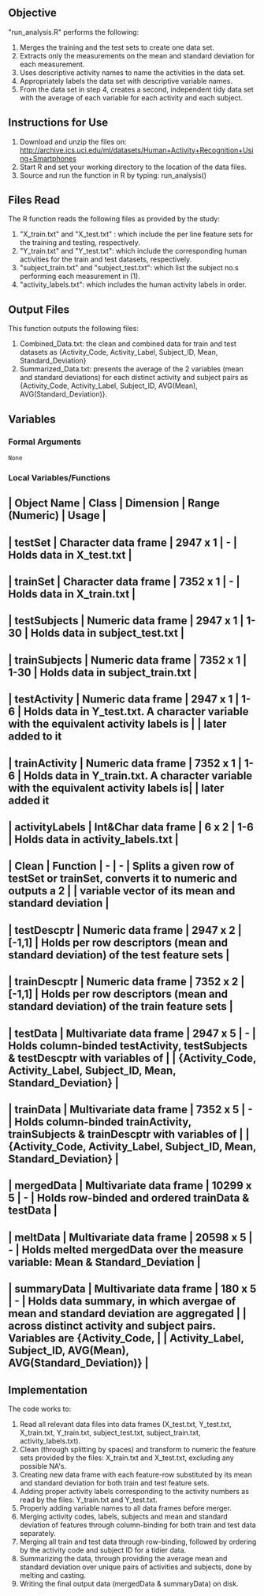 ## Objective
"run_analysis.R" performs the following:
1. Merges the training and the test sets to create one data set.
2. Extracts only the measurements on the mean and standard deviation for each measurement.
3. Uses descriptive activity names to name the activities in the data set.
4. Appropriately labels the data set with descriptive variable names.
5. From the data set in step 4, creates a second, independent tidy data set with the average of each variable for each activity and each subject.

## Instructions for Use
1. Download and unzip the files on: http://archive.ics.uci.edu/ml/datasets/Human+Activity+Recognition+Using+Smartphones
2. Start R and set your working directory to the location of the data files.
3. Source and run the function in R by typing: run_analysis()

## Files Read
The R function reads the following files as provided by the study:
1. "X_train.txt" and "X_test.txt" : which include the per line feature sets for the training and testing, respectively.
2. "Y_train.txt" and "Y_test.txt": which include the corresponding human activities for the train and test datasets, respectively.
3. "subject_train.txt" and "subject_test.txt": which list the subject no.s performing each measurement in (1).
4. "activity_labels.txt": which includes the human activity labels in order.

## Output Files
This function outputs the following files:
1. Combined_Data.txt: the clean and combined data for train and test datasets as {Activity_Code, Activity_Label, Subject_ID, Mean, Standard_Deviation}
2. Summarized_Data.txt: presents the average of the 2 variables (mean and standard deviations) for each distinct activity and subject pairs as {Activity_Code, Activity_Label, Subject_ID, AVG(Mean), AVG(Standard_Deviation)}.

## Variables
### Formal Arguments
    None
### Local Variables/Functions

| Object Name    | Class                   | Dimension  | Range (Numeric) | Usage                                                                                 |
------------------------------------------------------------------------------------------------------------------------------------------------------------------
| testSet        | Character data frame    |  2947 x 1  |        -        | Holds data in X_test.txt                                                              |
------------------------------------------------------------------------------------------------------------------------------------------------------------------
| trainSet       | Character data frame    |  7352 x 1  |        -        | Holds data in X_train.txt                                                             |
------------------------------------------------------------------------------------------------------------------------------------------------------------------
| testSubjects   | Numeric data frame      |  2947 x 1  |      1-30       | Holds data in subject_test.txt                                                        |
------------------------------------------------------------------------------------------------------------------------------------------------------------------
| trainSubjects  | Numeric data frame      |  7352 x 1  |      1-30       | Holds data in subject_train.txt                                                       |
------------------------------------------------------------------------------------------------------------------------------------------------------------------
| testActivity   | Numeric data frame      |  2947 x 1  |       1-6       | Holds data in Y_test.txt. A character variable with the equivalent activity labels is |                                                                                | later added to it  
------------------------------------------------------------------------------------------------------------------------------------------------------------------
| trainActivity  | Numeric data frame      |  7352 x 1  |       1-6       | Holds data in Y_train.txt. A character variable with the equivalent activity labels is|                                                                                | later added it 
------------------------------------------------------------------------------------------------------------------------------------------------------------------
| activityLabels | Int&Char data frame     |    6 x 2   |       1-6       | Holds data in activity_labels.txt                                                     |
------------------------------------------------------------------------------------------------------------------------------------------------------------------
| Clean          | Function                |      -     |        -        | Splits a given row of testSet or trainSet, converts it to numeric and outputs a 2     |
				                                          | variable vector of its mean and standard deviation                                    |
------------------------------------------------------------------------------------------------------------------------------------------------------------------
| testDescptr    | Numeric data frame      |  2947 x 2  |      [-1,1]     | Holds per row descriptors (mean and standard deviation) of the test feature sets      |
------------------------------------------------------------------------------------------------------------------------------------------------------------------
| trainDescptr   | Numeric data frame      |  7352 x 2  |      [-1,1]     | Holds per row descriptors (mean and standard deviation) of the train feature sets     |  
------------------------------------------------------------------------------------------------------------------------------------------------------------------
| testData       | Multivariate data frame |  2947 x 5  |        -        | Holds column-binded testActivity, testSubjects & testDescptr with variables of        |                                                                                | {Activity_Code, Activity_Label, Subject_ID, Mean, Standard_Deviation}                 |
------------------------------------------------------------------------------------------------------------------------------------------------------------------
| trainData      | Multivariate data frame |  7352 x 5  |        -        | Holds column-binded trainActivity, trainSubjects & trainDescptr with variables of     |                                                                                | {Activity_Code, Activity_Label, Subject_ID, Mean, Standard_Deviation}                 |      
------------------------------------------------------------------------------------------------------------------------------------------------------------------
| mergedData     | Multivariate data frame |  10299 x 5 |        -        | Holds row-binded and ordered trainData & testData                                     | 
------------------------------------------------------------------------------------------------------------------------------------------------------------------
| meltData       | Multivariate data frame |  20598 x 5 |        -        | Holds melted mergedData over the measure variable: Mean & Standard_Deviation          |   
------------------------------------------------------------------------------------------------------------------------------------------------------------------
| summaryData    | Multivariate data frame |  180 x 5   |        -        | Holds data summary, in which avergae of mean and standard deviation are aggregated    |                                                                                | across distinct activity and subject pairs. Variables are {Activity_Code,             | 
                                                                          | Activity_Label, Subject_ID, AVG(Mean), AVG(Standard_Deviation)}                       |
------------------------------------------------------------------------------------------------------------------------------------------------------------------

## Implementation
The code works to:
1. Read all relevant data files into data frames (X_test.txt, Y_test.txt, X_train.txt, Y_train.txt, subject_test.txt, subject_train.txt, activity_labels.txt).
2. Clean (through splitting by spaces) and transform to numeric the feature sets provided by the files: X_train.txt and X_test.txt, excluding any possible NA's.
3. Creating new data frame with each feature-row substituted by its mean and standard deviation for both train and test feature sets.
4. Adding proper activity labels corresponding to the activity numbers as read by the files: Y_train.txt and Y_test.txt.
5. Properly adding variable names to all data frames before merger.
6. Merging activity codes, labels, subjects and mean and standard deviation of features through column-binding for both train and test data separately.
7. Merging all train and test data through row-binding, followed by ordering by the activity code and subject ID for a tidier data.
8. Summarizing the data, through providing the average mean and standard deviation over unique pairs of activities and subjects, done by melting and casting.
9. Writing the final output data (mergedData & summaryData) on disk.
